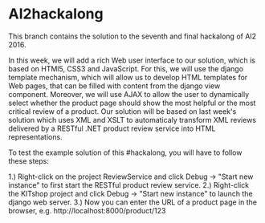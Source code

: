 # AI2hackalong
This branch contains the solution to the seventh and final hackalong of AI2 2016. 

In this week, we will add a rich Web user interface to our solution, which is based on HTMl5, CSS3 and JavaScript. For this, we will use the django template mechanism, which will allow us to develop HTML templates for Web pages, that can be filled with content from the django view component. Moreover, we will use AJAX to allow the user to dynamically select whether the product page should show the most helpful or the most critical review of a product. Our solution will be based on last week's solution which uses XML and XSLT to automaticaly transform XML reviews delivered by a RESTful .NET product review service into HTML representations. 

To test the example solution of this #hackalong, you will have to follow these steps: 

1.) Right-click on the project ReviewService and click Debug -> "Start new instance" to first start the RESTful product review service. 
2.) Right-click the KITshop project and click Debug -> "Start new instance" to launch the django web server. 
3.) Now you can enter the URL of a product page in the browser, e.g. http://localhost:8000/product/123
